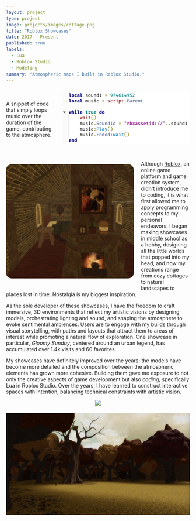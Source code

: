 ```yaml
---
layout: project
type: project
image: projects/images/cottage.png
title: "Roblox Showcases"
date: 2017 – Present
published: true
labels:
  - Lua
  - Roblox Studio
  - Modeling
summary: "Atmospheric maps I built in Roblox Studio."
---
```


<img class="img-fluid" src="../projects/images/lua-code.png" style="width: 350px; float: right; margin-left: 20px; margin-bottom: 20px; margin-top: 10px;">

<br><br>
A snippet of code that simply loops music over the duration of the game, contributing to the atmosphere.

<br><br>

<img class="img-fluid" src="../projects/images/cottage-interior.png" style="width: 350px; float: left; margin-right: 20px; margin-bottom: 20px; margin-top: 10px; border-radius: 15px;">

Although [Roblox](https://www.roblox.com/), an online game platform and game creation system, didn't introduce me to coding, it is what first allowed me to apply programming concepts to my personal endeavors. I began making showcases in middle school as a hobby, designing all the little worlds that popped into my head, and now my creations range from cozy cottages to natural landscapes to places lost in time. Nostalgia is my biggest inspiration.

As the sole developer of these showcases, I have the freedom to craft immersive, 3D environments that reflect my artistic visions by designing models, orchestrating lighting and sound, and shaping the atmosphere to evoke sentimental ambiences. Users are to engage with my builds through visual storytelling, with paths and layouts that attract them to areas of interest while promoting a natural flow of exploration. One showcase in particular, _Gloomy Sunday_, centered around an urban legend, has accumulated over 1.4k visits and 60 favorites.

My showcases have definitely improved over the years; the models have become more detailed and the composition between the atmospheric elements has grown more cohesive. Building them gave me exposure to not only the creative aspects of game development but also _coding_, specifically Lua in Roblox Studio. Over the years, I have learned to construct interactive spaces with intention, balancing technical constraints with artistic vision.



<div style="text-align: center;">
  <img class="img-fluid" src="../projects/images/cottage-bench.png">
</div>

<br>

<div style="text-align: center;">
    <img class="img-fluid" src="../projects/images/harvest-ground.png">
</div>
